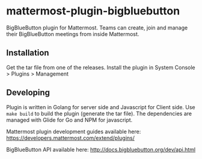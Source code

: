 # mattermost-plugin-bigbluebutton
BigBlueButton plugin for Mattermost. Teams can create, join and manage their BigBlueButton meetings from inside Mattermost.

## Installation

Get the tar file from one of the releases. Install the plugin in System Console > Plugins > Management

## Developing

Plugin is written in Golang for server side and Javascript for Client side. Use `make build` to build the plugin (generate the tar file).
The dependencies are managed with Glide for Go and NPM for javascript.

Mattermost plugin development guides available here: https://developers.mattermost.com/extend/plugins/

BigBlueButton API available here: http://docs.bigbluebutton.org/dev/api.html
